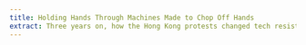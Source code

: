 ```yaml
---
title: Holding Hands Through Machines Made to Chop Off Hands
extract: Three years on, how the Hong Kong protests changed tech resistance.
---
```


